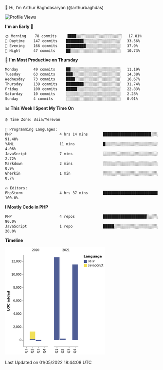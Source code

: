 👋 Hi, I’m Arthur Baghdasaryan (@arthurbaghdas)


<!--START_SECTION:waka-->
![Profile Views](http://img.shields.io/badge/Profile%20Views-0-blue)

**I'm an Early 🐤** 

```text
🌞 Morning    78 commits     ████░░░░░░░░░░░░░░░░░░░░░   17.81% 
🌆 Daytime    147 commits    ████████░░░░░░░░░░░░░░░░░   33.56% 
🌃 Evening    166 commits    █████████░░░░░░░░░░░░░░░░   37.9% 
🌙 Night      47 commits     ██░░░░░░░░░░░░░░░░░░░░░░░   10.73%

```
📅 **I'm Most Productive on Thursday** 

```text
Monday       49 commits     ██░░░░░░░░░░░░░░░░░░░░░░░   11.19% 
Tuesday      63 commits     ███░░░░░░░░░░░░░░░░░░░░░░   14.38% 
Wednesday    73 commits     ████░░░░░░░░░░░░░░░░░░░░░   16.67% 
Thursday     139 commits    ████████░░░░░░░░░░░░░░░░░   31.74% 
Friday       100 commits    █████░░░░░░░░░░░░░░░░░░░░   22.83% 
Saturday     10 commits     ░░░░░░░░░░░░░░░░░░░░░░░░░   2.28% 
Sunday       4 commits      ░░░░░░░░░░░░░░░░░░░░░░░░░   0.91%

```


📊 **This Week I Spent My Time On** 

```text
⌚︎ Time Zone: Asia/Yerevan

💬 Programming Languages: 
PHP                      4 hrs 14 mins       ██████████████████████░░░   91.48% 
YAML                     11 mins             █░░░░░░░░░░░░░░░░░░░░░░░░   4.06% 
JavaScript               7 mins              ░░░░░░░░░░░░░░░░░░░░░░░░░   2.72% 
Markdown                 2 mins              ░░░░░░░░░░░░░░░░░░░░░░░░░   0.9% 
Gherkin                  1 min               ░░░░░░░░░░░░░░░░░░░░░░░░░   0.7%

🔥 Editors: 
PhpStorm                 4 hrs 37 mins       █████████████████████████   100.0%

```

**I Mostly Code in PHP** 

```text
PHP                      4 repos             ████████████████████░░░░░   80.0% 
JavaScript               1 repo              █████░░░░░░░░░░░░░░░░░░░░   20.0%

```


**Timeline**

![Chart not found](https://raw.githubusercontent.com/arthurbaghdas/arthurbaghdas/main/charts/bar_graph.png) 


 Last Updated on 01/05/2022 18:44:08 UTC
<!--END_SECTION:waka-->
